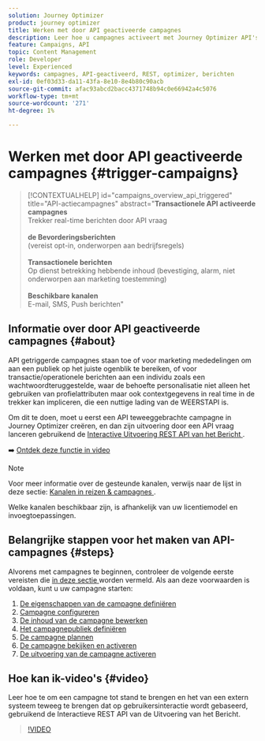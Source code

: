 ```yaml
---
solution: Journey Optimizer
product: journey optimizer
title: Werken met door API geactiveerde campagnes
description: Leer hoe u campagnes activeert met Journey Optimizer API's.
feature: Campaigns, API
topic: Content Management
role: Developer
level: Experienced
keywords: campagnes, API-geactiveerd, REST, optimizer, berichten
exl-id: 0ef03d33-da11-43fa-8e10-8e4b80c90acb
source-git-commit: afac93abcd2bacc4371748b94c0e66942a4c5076
workflow-type: tm+mt
source-wordcount: '271'
ht-degree: 1%

---
```



# Werken met door API geactiveerde campagnes {#trigger-campaigns}

>[!CONTEXTUALHELP]
>id="campaigns_overview_api_triggered"
>title="API-actiecampagnes"
>abstract="**Transactionele API activeerde campagnes**<br/> Trekker real-time berichten door API vraag <br/><br/>**de Bevorderingsberichten**<br/> (vereist opt-in, onderworpen aan bedrijfsregels) <br/><br/>**Transactionele berichten**<br/> Op dienst betrekking hebbende inhoud (bevestiging, alarm, niet onderworpen aan marketing toestemming) <br/><br/>**Beschikbare kanalen**<br/> E-mail, SMS, Push berichten"

## Informatie over door API geactiveerde campagnes {#about}

API getriggerde campagnes staan toe of voor marketing mededelingen om aan een publiek op het juiste ogenblik te bereiken, of voor transactie/operationele berichten aan een individu zoals een wachtwoordteruggestelde, waar de behoefte personalisatie niet alleen het gebruiken van profielattributen maar ook contextgegevens in real time in de trekker kan impliceren, die een nuttige lading van de WEERSTAPI is.

Om dit te doen, moet u eerst een API teweeggebrachte campagne in Journey Optimizer creëren, en dan zijn uitvoering door een API vraag lanceren gebruikend de [ Interactive Uitvoering REST API van het Bericht ](https://developer.adobe.com/journey-optimizer-apis/references/messaging/#tag/execution).

➡️ [Ontdek deze functie in video](#video)

>[!NOTE]
>
>Voor meer informatie over de gesteunde kanalen, verwijs naar de lijst in deze sectie: [ Kanalen in reizen &amp; campagnes ](../channels/gs-channels.md#channels).
>
>Welke kanalen beschikbaar zijn, is afhankelijk van uw licentiemodel en invoegtoepassingen.

## Belangrijke stappen voor het maken van API-campagnes {#steps}

Alvorens met campagnes te beginnen, controleer de volgende eerste vereisten die [ in deze sectie ](get-started-with-campaigns.md#permissions) worden vermeld. Als aan deze voorwaarden is voldaan, kunt u uw campagne starten:

1. [De eigenschappen van de campagne definiëren](api-triggered-campaign-properties.md)
1. [Campagne configureren](api-triggered-campaign-action.md)
1. [De inhoud van de campagne bewerken](api-triggered-campaign-content.md)
1. [Het campagnepubliek definiëren](api-triggered-campaign-audience.md)
1. [De campagne plannen](api-triggered-campaign-schedule.md)
1. [De campagne bekijken en activeren](review-activate-api-triggered-campaign.md)
1. [De uitvoering van de campagne activeren](trigger-campaigns.md)

## Hoe kan ik-video&#39;s {#video}

Leer hoe te om een campagne tot stand te brengen en het van een extern systeem teweeg te brengen dat op gebruikersinteractie wordt gebaseerd, gebruikend de Interactieve REST API van de Uitvoering van het Bericht.

>[!VIDEO](https://video.tv.adobe.com/v/3425358?quality=12)
